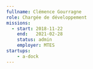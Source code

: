```yaml
---
fullname: Clémence Gourragne
role: Chargée de développement 
missions:
  - start: 2018-11-22
    end:   2021-02-28
    status: admin
    employer: MTES
startups:
    - a-dock
---
```

